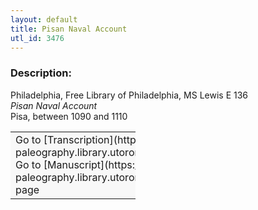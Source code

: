 ```yaml
---
layout: default
title: Pisan Naval Account
utl_id: 3476
---
```


### Description:

Philadelphia, Free Library of Philadelphia, MS Lewis E 136<br>
_Pisan Naval Account_<br>
Pisa, between 1090 and 1110

<table border="0.5" cellpadding="1" cellspacing="1" style="width: 200px; background-color:#F8F8F8;"><tbody><tr><td>Go to [Transcription](https://italian-paleography.library.utoronto.ca/content/transcript_IP_300)<br>
Go to [Manuscript](https://italian-paleography.library.utoronto.ca/islandora/object/italianpaleography%3AIP_300) page</td></tr></tbody></table> <br>
